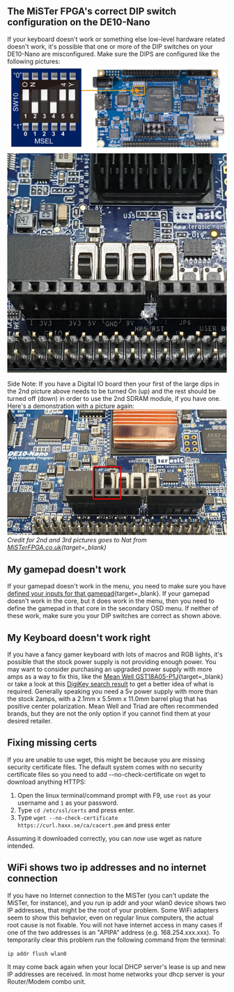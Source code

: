 ## The MiSTer FPGA's correct DIP switch configuration on the DE10-Nano

If your keyboard doesn't work or something else low-level hardware related doesn't work, it's possible that one or more of the DIP switches on your DE10-Nano are misconfigured. Make sure the DIPS are configured like the following pictures:  
![MiSTer FPGA DIP Switches Correct Configuration - Small DIPS - Terasic DE10-Nano](img/dips1.png)  
![MiSTer FPGA DIP Switches Correct Analog IO board Configuration - Big DIPS - Terasic DE10-Nano](img/dips2.png)

Side Note: If you have a Digital IO board then your first of the large dips in the 2nd picture above needs to be turned On (up) and the rest should be turned off (down) in order to use the 2nd SDRAM module, if you have one. Here's a demonstration with a picture again:  
![MiSTer FPGA DIP Switches Correct Digital IO board Configuration - Big DIPS - Terasic DE10-Nano](img/dips3.png)  
*Credit for 2nd and 3rd pictures goes to Nat from [MiSTerFPGA.co.uk](https://misterfpga.co.uk){target=_blank}*

## My gamepad doesn't work

If your gamepad doesn't work in the menu, you need to make sure you have [defined your inputs for that gamepad](../setup/controller.md){target=_blank}. If your gamepad doesn't work in the core, but it does work in the menu, then you need to define the gamepad in that core in the secondary OSD menu. If neither of these work, make sure you your DIP switches are correct as shown above.

## My Keyboard doesn't work right

If you have a fancy gamer keyboard with lots of macros and RGB lights, it's possible that the stock power supply is not providing enough power. You may want to consider purchasing an upgraded power supply with more amps as a way to fix this, like the [Mean Well GST18A05-P1J](https://www.amazon.com/MEAN-WELL-GST18A05-P1J-Desktop-Adaptor/dp/B01LZ0LJXQ){target=_blank} or take a look at this [DigiKey search result](https://www.digikey.com/short/33rwd9pm) to get a better idea of what is required. Generally speaking you need a 5v power supply with more than the stock 2amps, with a 2.1mm x 5.5mm x 11.0mm barrel plug that has positive center polarization. Mean Well and Triad are often recommended brands, but they are not the only option if you cannot find them at your desired retailer.

## Fixing missing certs

If you are unable to use wget, this might be because you are missing security certificate files. The default system comes with no security certificate files so you need to add --no-check-certificate on wget to download anything HTTPS:

1. Open the linux terminal/command prompt with F9, use `root` as your username and `1` as your password.
2. Type `cd /etc/ssl/certs` and press enter.
3. Type `wget --no-check-certificate https://curl.haxx.se/ca/cacert.pem` and press enter

Assuming it downloaded correctly, you can _now_ use wget as nature intended.

## WiFi shows two ip addresses and no internet connection

If you have no Internet connection to the MiSTer (you can't update the MiSTer, for instance), and you run ip addr and your wlan0 device shows two IP addresses, that might be the root of your problem. Some WiFi adapters seem to show this behavior, even on regular linux computers, the actual root cause is not fixable. You will not have internet access in many cases if one of the two addresses is an "APIPA" address (e.g. 168.254.xxx.xxx). To temporarily clear this problem run the following command from the terminal:

`ip addr flush wlan0`

It may come back again when your local DHCP server's lease is up and new IP addresses are received. In most home networks your dhcp server is your Router/Modem combo unit.
